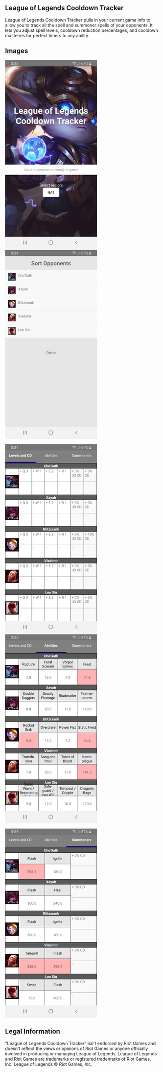 ## League of Legends Cooldown Tracker

League of Legends Cooldown Tracker pulls in your current game info to allow you to track all the spell and summoner spells of your opponents. It lets you adjust spell levels, cooldown reduction percentages, and cooldown masteries for perfect timers to any ability.

## Images

<img src="Screenshot_20190519-153343_lolcooldown.jpg" width="300"> <img src="Screenshot_20190519-153420_lolcooldown.jpg" width="300">

<img src="Screenshot_20190519-153454_lolcooldown.jpg" width="300"> <img src="Screenshot_20190519-153511_lolcooldown.jpg" width="300">

<img src="Screenshot_20190519-153520_lolcooldown.jpg" width="300">


## Legal Information

"League of Legends Cooldown Tracker" isn't endorsed by Riot Games and doesn't reflect the views or opinions of Riot Games or anyone officially involved in producing or managing League of Legends. League of Legends and Riot Games are trademarks or registered trademarks of Riot Games, Inc. League of Legends © Riot Games, Inc.
